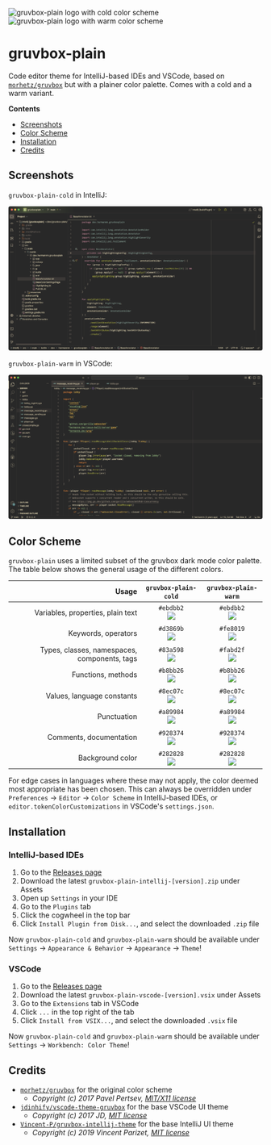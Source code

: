 <img alt="gruvbox-plain logo with cold color scheme" width="75" height="75" src="https://github.com/hermannm/gruvbox-plain/blob/assets/logos/gruvbox-plain-cold.png?raw=true" /><img alt="gruvbox-plain logo with warm color scheme" width="75" height="75" src="https://github.com/hermannm/gruvbox-plain/blob/assets/logos/gruvbox-plain-warm.png?raw=true" />

# gruvbox-plain

Code editor theme for IntelliJ-based IDEs and VSCode, based on [`morhetz/gruvbox`](https://github.com/morhetz/gruvbox)
but with a plainer color palette. Comes with a cold and a warm variant.

**Contents**

- [Screenshots](#screenshots)
- [Color Scheme](#color-scheme)
- [Installation](#installation)
- [Credits](#credits)

## Screenshots

`gruvbox-plain-cold` in IntelliJ:

![Screenshot of gruvbox-plain-cold theme in IntelliJ editor](https://github.com/hermannm/gruvbox-plain/blob/assets/screenshots/gruvbox-plain-cold-intellij.png?raw=true)

`gruvbox-plain-warm` in VSCode:

![Screenshot of gruvbox-plain-warm theme in VSCode editor](https://github.com/hermannm/gruvbox-plain/blob/assets/screenshots/gruvbox-plain-warm-vscode.png?raw=true)

## Color Scheme

`gruvbox-plain` uses a limited subset of the gruvbox dark mode color palette. The table below shows the general usage of
the different colors.

|                                        Usage |                                        `gruvbox-plain-cold`                                        |                                        `gruvbox-plain-warm`                                        |
|---------------------------------------------:|:--------------------------------------------------------------------------------------------------:|:--------------------------------------------------------------------------------------------------:|
|            Variables, properties, plain text | `#ebdbb2`<br>![](https://github.com/hermannm/gruvbox-plain/blob/assets/colors/ebdbb2.png?raw=true) | `#ebdbb2`<br>![](https://github.com/hermannm/gruvbox-plain/blob/assets/colors/ebdbb2.png?raw=true) |
|                          Keywords, operators | `#d3869b`<br>![](https://github.com/hermannm/gruvbox-plain/blob/assets/colors/d3869b.png?raw=true) | `#fe8019`<br>![](https://github.com/hermannm/gruvbox-plain/blob/assets/colors/fe8019.png?raw=true) |
| Types, classes, namespaces, components, tags | `#83a598`<br>![](https://github.com/hermannm/gruvbox-plain/blob/assets/colors/83a598.png?raw=true) | `#fabd2f`<br>![](https://github.com/hermannm/gruvbox-plain/blob/assets/colors/fabd2f.png?raw=true) |
|                           Functions, methods | `#b8bb26`<br>![](https://github.com/hermannm/gruvbox-plain/blob/assets/colors/b8bb26.png?raw=true) | `#b8bb26`<br>![](https://github.com/hermannm/gruvbox-plain/blob/assets/colors/b8bb26.png?raw=true) |
|                   Values, language constants | `#8ec07c`<br>![](https://github.com/hermannm/gruvbox-plain/blob/assets/colors/8ec07c.png?raw=true) | `#8ec07c`<br>![](https://github.com/hermannm/gruvbox-plain/blob/assets/colors/8ec07c.png?raw=true) |
|                                  Punctuation | `#a89984`<br>![](https://github.com/hermannm/gruvbox-plain/blob/assets/colors/a89984.png?raw=true) | `#a89984`<br>![](https://github.com/hermannm/gruvbox-plain/blob/assets/colors/a89984.png?raw=true) |
|                      Comments, documentation | `#928374`<br>![](https://github.com/hermannm/gruvbox-plain/blob/assets/colors/928374.png?raw=true) | `#928374`<br>![](https://github.com/hermannm/gruvbox-plain/blob/assets/colors/928374.png?raw=true) |
|                             Background color | `#282828`<br>![](https://github.com/hermannm/gruvbox-plain/blob/assets/colors/282828.png?raw=true) | `#282828`<br>![](https://github.com/hermannm/gruvbox-plain/blob/assets/colors/282828.png?raw=true) |

For edge cases in languages where these may not apply, the color deemed most appropriate has been chosen. This can
always be overridden under `Preferences` -> `Editor` -> `Color Scheme` in IntelliJ-based IDEs, or
`editor.tokenColorCustomizations` in VSCode's `settings.json`.

## Installation

### IntelliJ-based IDEs

1. Go to the [Releases page](https://github.com/hermannm/gruvbox-plain/releases)
2. Download the latest `gruvbox-plain-intellij-[version].zip` under Assets
3. Open up `Settings` in your IDE
4. Go to the `Plugins` tab
5. Click the cogwheel in the top bar
6. Click `Install Plugin from Disk...`, and select the downloaded `.zip` file

Now `gruvbox-plain-cold` and `gruvbox-plain-warm` should be available under `Settings` -> `Appearance & Behavior` ->
`Appearance` -> `Theme`!

### VSCode

1. Go to the [Releases page](https://github.com/hermannm/gruvbox-plain/releases)
2. Download the latest `gruvbox-plain-vscode-[version].vsix` under Assets
3. Go to the `Extensions` tab in VSCode
4. Click `...` in the top right of the tab
5. Click `Install from VSIX...`, and select the downloaded `.vsix` file

Now `gruvbox-plain-cold` and `gruvbox-plain-warm` should be available under `Settings` -> `Workbench: Color Theme`!

## Credits

- [`morhetz/gruvbox`](https://github.com/morhetz/gruvbox) for the original color scheme
    - _Copyright (c) 2017 Pavel Pertsev, [MIT/X11 license](https://github.com/morhetz/gruvbox#license)_
- [`jdinhify/vscode-theme-gruvbox`](https://github.com/jdinhify/vscode-theme-gruvbox) for the base VSCode UI theme
    - _Copyright (c) 2017 JD, [MIT license](https://github.com/jdinhify/vscode-theme-gruvbox/blob/main/LICENSE)_
- [`Vincent-P/gruvbox-intellij-theme`](https://github.com/Vincent-P/gruvbox-intellij-theme) for the base IntelliJ UI
  theme
    - _Copyright (c) 2019 Vincent Parizet,
      [MIT license](https://github.com/Vincent-P/gruvbox-intellij-theme/blob/master/LICENSE)_
